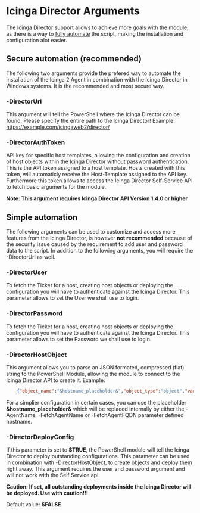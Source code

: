 Icinga Director Arguments
==============

The Icinga Director support allows to achieve more goals with the module, as there is a way to 
[fully automate](20-Automation.md) the script, making the installation and configuration alot easier.

## Secure automation (recommended)

The following two arguments provide the prefered way to automate the installation of the Icinga 2 Agent 
in combination with the Icinga Director in Windows systems. It is the recommended and most secure way.

### -DirectorUrl
This argument will tell the PowerShell where the Icinga Director can be found. Please specify the entire 
path to the Icinga Director!
Example: https://example.com/icingaweb2/director/

### -DirectorAuthToken
API key for specific host templates, allowing the configuration and creation of host objects within the 
Icinga Director without password authentication. This is the API token assigned to a host template. 
Hosts created with this token, will automaticly receive the Host-Template assigned to the API key. 
Furthermore this token allows to access the Icinga Director Self-Service API to fetch basic arguments 
for the module.

**Note: This argument requires Icinga Director API Version 1.4.0 or higher**

## Simple automation

The following arguments can be used to customize and access more features from the Icinga Director, 
is however **not recommended** because of the security issue caused by the requirement to add user and 
password data to the script. In addition to the following arguments, you will require the -DirectorUrl 
as well.

### -DirectorUser
To fetch the Ticket for a host, creating host objects or deploying the configuration you will have to 
authenticate against the Icinga Director. This parameter allows to set the User we shall use to login.

### -DirectorPassword
To fetch the Ticket for a host, creating host objects or deploying the configuration you will have to 
authenticate against the Icinga Director. This parameter allows to set the Password we shall use to login.

### -DirectorHostObject
This argument allows you to parse an JSON formated, compressed (flat) string to the PowerShell Module, 
allowing the module to connect to the Icinga Director API to create it.
Example:
```json
    {"object_name":"&hostname_placeholder&","object_type":"object","vars":{"os":"Windows"},"imports":["Icinga Agent"],"address":"&hostname_placeholder&","display_name":"&hostname_placeholder&"}
```

For a simplier configuration in certain cases, you can use the placeholder **&hostname_placeholder&** 
which will be replaced internally by either the -AgentName, -FetchAgentName or -FetchAgentFQDN parameter 
defined hostname.

### -DirectorDeployConfig
If this parameter is set to **$TRUE**, the PowerShell module will tell the Icinga Director to deploy 
outstanding configurations. This parameter can be used in combination with -DirectorHostObject, to 
create objects and deploy them right away. This argument requires the user and password argument and 
will not work with the Self Service api.

**Caution: If set, all outstanding deployments inside the Icinga Director will be deployed. Use with 
caution!!!**

Default value: **$FALSE**